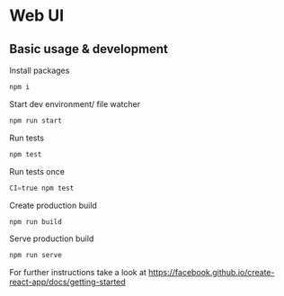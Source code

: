 # Web UI

## Basic usage & development

Install packages
```zsh 
npm i
```

Start dev environment/ file watcher
```zsh 
npm run start
```

Run tests
```zsh 
npm test
```

Run tests once
```zsh 
CI=true npm test
```

Create production build
```zsh 
npm run build
```

Serve production build
```zsh 
npm run serve
```

For further instructions take a look at https://facebook.github.io/create-react-app/docs/getting-started